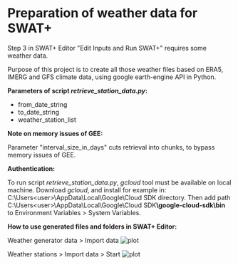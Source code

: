 # Preparation of weather data for SWAT+

Step 3 in SWAT+ Editor "Edit Inputs and Run SWAT+" requires some weather data.

Purpose of this project is to create all those weather files based on ERA5, IMERG and GFS climate data, using google earth-engine API in Python.

<b>Parameters of script <i>retrieve_station_data.py</i>:</b>
- from_date_string
- to_date_string
- weather_station_list 


<b>Note on memory issues of GEE:</b>

Parameter "interval_size_in_days" cuts retrieval into chunks, to bypass memory issues of GEE.


<b>Authentication:</b> 

To run script <i>retrieve_station_data.py</i>, <i>gcloud</i> tool must be available on local machine. Download <i>gcloud</i>, and install for example in: C:\Users\<user>\AppData\Local\Google\Cloud SDK directory. Then add path C:\Users\<user>\AppData\Local\Google\Cloud SDK<b>\google-cloud-sdk\bin</b> to Environment Variables > System Variables.



<b>How to use generated files and folders in SWAT+ Editor:</b>

Weather generator data > Import data
![plot](https://user-images.githubusercontent.com/111283134/185152673-4c06b89b-f217-465f-8bbe-57c56a3ce7c1.png)

Weather stations > Import data > Start
![plot](https://user-images.githubusercontent.com/111283134/185152730-f8e24eeb-348f-49fc-b9f1-b2de5e378497.png)


